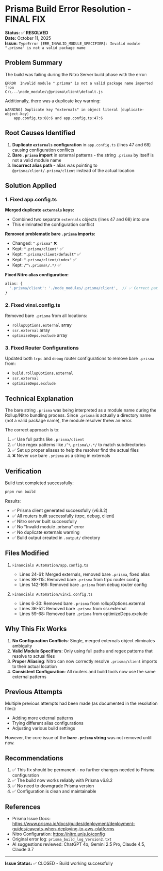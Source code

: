 # Prisma Build Error Resolution - FINAL FIX

**Status:** ✅ **RESOLVED**  
**Date:** October 11, 2025  
**Issue:** `TypeError [ERR_INVALID_MODULE_SPECIFIER]: Invalid module ".prisma" is not a valid package name`

## Problem Summary

The build was failing during the Nitro Server build phase with the error:
```
ERROR  Invalid module ".prisma" is not a valid package name imported from 
C:\...\node_modules\@prisma\client\default.js
```

Additionally, there was a duplicate key warning:
```
WARNING] Duplicate key "externals" in object literal [duplicate-object-key]
    app.config.ts:68:6 and app.config.ts:47:6
```

## Root Causes Identified

1. **Duplicate `externals` configuration** in `app.config.ts` (lines 47 and 68) causing configuration conflicts
2. **Bare `.prisma` import** in external patterns - the string `.prisma` by itself is not a valid module name
3. **Incorrect alias path** - alias was pointing to `@prisma/client/.prisma/client` instead of the actual location

## Solution Applied

### 1. Fixed app.config.ts

**Merged duplicate `externals` keys:**
- Combined two separate `externals` objects (lines 47 and 68) into one
- This eliminated the configuration conflict

**Removed problematic bare `.prisma` imports:**
- Changed: `".prisma"` ❌
- Kept: `".prisma/client"` ✅
- Kept: `".prisma/client/default"` ✅
- Kept: `".prisma/client/index"` ✅
- Kept: `/^\.prisma\/.*/` ✅

**Fixed Nitro alias configuration:**
```typescript
alias: {
  '.prisma/client': './node_modules/.prisma/client',  // ✅ Correct path
}
```

### 2. Fixed vinxi.config.ts

Removed bare `.prisma` from all locations:
- `rollupOptions.external` array
- `ssr.external` array
- `optimizeDeps.exclude` array

### 3. Fixed Router Configurations

Updated both `trpc` and `debug` router configurations to remove bare `.prisma` from:
- `build.rollupOptions.external`
- `ssr.external`
- `optimizeDeps.exclude`

## Technical Explanation

The bare string `.prisma` was being interpreted as a module name during the Rollup/Nitro bundling process. Since `.prisma` is actually a directory name (not a valid package name), the module resolver threw an error.

The correct approach is to:
1. ✅ Use full paths like `.prisma/client`
2. ✅ Use regex patterns like `/^\.prisma\/.*/` to match subdirectories
3. ✅ Set up proper aliases to help the resolver find the actual files
4. ❌ Never use bare `.prisma` as a string in externals

## Verification

Build test completed successfully:
```bash
pnpm run build
```

Results:
- ✅ Prisma client generated successfully (v6.8.2)
- ✅ All routers built successfully (trpc, debug, client)
- ✅ Nitro server built successfully
- ✅ No "Invalid module .prisma" error
- ✅ No duplicate externals warning
- ✅ Build output created in `.output/` directory

## Files Modified

1. `Financials Automation/app.config.ts`
   - Lines 24-61: Merged externals, removed bare `.prisma`, fixed alias
   - Lines 88-115: Removed bare `.prisma` from trpc router config
   - Lines 142-169: Removed bare `.prisma` from debug router config

2. `Financials Automation/vinxi.config.ts`
   - Lines 6-30: Removed bare `.prisma` from rollupOptions.external
   - Lines 36-52: Removed bare `.prisma` from ssr.external
   - Lines 59-68: Removed bare `.prisma` from optimizeDeps.exclude

## Why This Fix Works

1. **No Configuration Conflicts**: Single, merged externals object eliminates ambiguity
2. **Valid Module Specifiers**: Only using full paths and regex patterns that resolve to actual files
3. **Proper Aliasing**: Nitro can now correctly resolve `.prisma/client` imports to their actual location
4. **Consistent Configuration**: All routers and build tools now use the same external patterns

## Previous Attempts

Multiple previous attempts had been made (as documented in the resolution files):
- Adding more external patterns
- Trying different alias configurations
- Adjusting various build settings

However, the core issue of the **bare `.prisma` string** was not removed until now.

## Recommendations

1. ✅ This fix should be permanent - no further changes needed to Prisma configuration
2. ✅ The build now works reliably with Prisma v6.8.2
3. ✅ No need to downgrade Prisma version
4. ✅ Configuration is clean and maintainable

## References

- Prisma Issue Docs: https://www.prisma.io/docs/guides/deployment/deployment-guides/caveats-when-deploying-to-aws-platforms
- Nitro Configuration: https://nitro.unjs.io/config
- Original error log: `prisma_build_log_Version2.txt`
- AI suggestions reviewed: ChatGPT 4o, Gemini 2.5 Pro, Claude 4.5, Claude 3.7

---

**Issue Status:** ✅ CLOSED - Build working successfully
